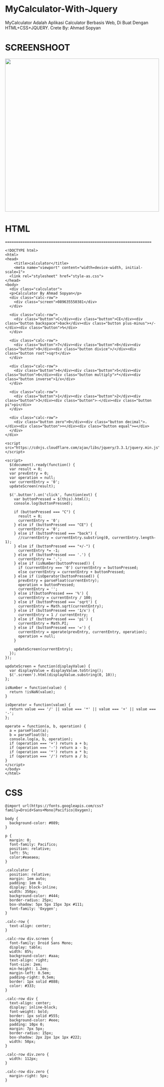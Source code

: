 # MyCalculator-With-Jquery
MyCalculator Adalah Aplikasi Calculator Berbasis Web, Di Buat Dengan HTML+CSS+JQUERY. Crete By: Ahmad Sopyan

# SCREENSHOOT

<img src="http://appdemoisfidev.22web.org/jquerycalculator/jquerycalculator.png" width="100%" height="500">


# HTML

```===================================================================```


```
<!DOCTYPE html>
<html>
<head>
	<title>calculator</title>
	<meta name="viewport" content="width=device-width, initial-scale=1">
  <link rel="stylesheet" href="style-as.css">
</head>
<body>
  <div class="calculator">
  <p>Calculator By Ahmad Sopyan</p>
  <div class="calc-row">
    <div class="screen">089635550381</div>
  </div>
  
  <div class="calc-row">
    <div class="button">C</div><div class="button">CE</div><div class="button backspace">back</div><div class="button plus-minus">+/-</div><div class="button">%</div>
  </div>
  
  <div class="calc-row">
    <div class="button">7</div><div class="button">8</div><div class="button">9</div><div class="button divice">/</div><div class="button root">sqrt</div>
  </div>
  
  <div class="calc-row">
    <div class="button">4</div><div class="button">5</div><div class="button">6</div><div class="button multiply">*</div><div class="button inverse">1/x</div>
  </div>
  
  <div class="calc-row">
    <div class="button">1</div><div class="button">2</div><div class="button">3</div><div class="button">-</div><div class="button pi">pi</div>
  </div>
  
  <div class="calc-row">
    <div class="button zero">0</div><div class="button decimal">.</div><div class="button">+</div><div class="button equal">=</div>
  </div>
</div>

<script src="https://cdnjs.cloudflare.com/ajax/libs/jquery/3.3.1/jquery.min.js"></script>

<script>
  $(document).ready(function() {
  var result = 0;
  var prevEntry = 0;
  var operation = null;
  var currentEntry = '0';
  updateScreen(result);
  
  $('.button').on('click', function(evt) {
    var buttonPressed = $(this).html();
    console.log(buttonPressed);
    
    if (buttonPressed === "C") {
      result = 0;
      currentEntry = '0';
    } else if (buttonPressed === "CE") {
      currentEntry = '0';
    } else if (buttonPressed === "back") {
      //currentEntry = currentEntry.substring(0, currentEntry.length-1);
    } else if (buttonPressed === "+/-") {
      currentEntry *= -1;
    } else if (buttonPressed === '.') {
      currentEntry += '.';
    } else if (isNumber(buttonPressed)) {
      if (currentEntry === '0') currentEntry = buttonPressed;
      else currentEntry = currentEntry + buttonPressed;
    } else if (isOperator(buttonPressed)) {
      prevEntry = parseFloat(currentEntry);
      operation = buttonPressed;
      currentEntry = '';
    } else if(buttonPressed === '%') {
      currentEntry = currentEntry / 100;
    } else if (buttonPressed === 'sqrt') {
      currentEntry = Math.sqrt(currentEntry);
    } else if (buttonPressed === '1/x') {
      currentEntry = 1 / currentEntry;
    } else if (buttonPressed === 'pi') {
      currentEntry = Math.PI;
    } else if (buttonPressed === '=') {
      currentEntry = operate(prevEntry, currentEntry, operation);
      operation = null;
    }
    
    updateScreen(currentEntry);
  });
});

updateScreen = function(displayValue) {
  var displayValue = displayValue.toString();
  $('.screen').html(displayValue.substring(0, 10));
};

isNumber = function(value) {
  return !isNaN(value);
}

isOperator = function(value) {
  return value === '/' || value === '*' || value === '+' || value === '-';
};

operate = function(a, b, operation) {
  a = parseFloat(a);
  b = parseFloat(b);
  console.log(a, b, operation);
  if (operation === '+') return a + b;
  if (operation === '-') return a - b;
  if (operation === '*') return a * b;
  if (operation === '/') return a / b;
}
</script>
</body>
</html>
```


# CSS

```
@import url(https://fonts.googleapis.com/css?family=Droid+Sans+Mono|Pacifico|Oxygen);

body {
  background-color: #089;
}

p {
  margin: 0;
  font-family: Pacifico;
  position: relative;
  left: 5%;
  color:#eaeaea;
}

.calculator {
  position: relative;
  margin: 1em auto;
  padding: 1em 0;
  display: block-inline;
  width: 350px;
  background-color: #444;
  border-radius: 25px;
  box-shadow: 5px 5px 15px 3px #111;
  font-family: 'Oxygen';
}

.calc-row {
  text-align: center;
}

.calc-row div.screen {
  font-family: Droid Sans Mono;
  display: table;
  width: 85%;
  background-color: #aaa;
  text-align: right;
  font-size: 2em;
  min-height: 1.2em;
  margin-left: 0.5em;
  padding-right: 0.5em;
  border: 1px solid #888;
  color: #333;
}

.calc-row div {
  text-align: center;
  display: inline-block;
  font-weight: bold;
  border: 1px solid #555;
  background-color: #eee;
  padding: 10px 0;
  margin: 7px 5px;
  border-radius: 15px;
  box-shadow: 2px 2px 1px 1px #222;
  width: 50px;
}

.calc-row div.zero {
  width: 112px;
}

.calc-row div.zero {
  margin-right: 5px;
}
```
